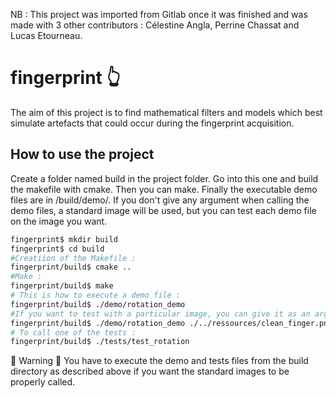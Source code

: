 
NB : This project was imported from Gitlab once it was finished and was made with 3 other contributors : Célestine Angla, Perrine Chassat and Lucas Etourneau.

# fingerprint 👆
The aim of this project is to find mathematical filters and models which best simulate artefacts that could occur during the fingerprint acquisition.
## How to use the project
Create a folder named build in the project folder. Go into this one and build the makefile with cmake. Then you can make. Finally the executable demo files are in /build/demo/. If you don't give any argument when calling the demo files, a standard image will be used, but you can test each demo file on the image you want.

```bash
fingerprint$ mkdir build
fingerprint$ cd build
#Creatiion of the Makefile :
fingerprint/build$ cmake ..
#Make :
fingerprint/build$ make
# This is how to execute a demo file :
fingerprint/build$ ./demo/rotation_demo
#If you want to test with a particular image, you can give it as an argument :
fingerprint/build$ ./demo/rotation_demo ./../ressources/clean_finger.png
# To call one of the tests :
fingerprint/build$ ./tests/test_rotation

```
:construction: Warning :construction:
You have to execute the demo and tests files from the build directory as described above if you want the standard images to be properly called.
